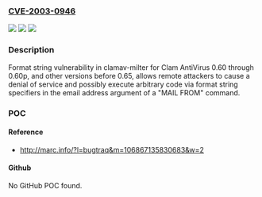 ### [CVE-2003-0946](https://cve.mitre.org/cgi-bin/cvename.cgi?name=CVE-2003-0946)
![](https://img.shields.io/static/v1?label=Product&message=n%2Fa&color=blue)
![](https://img.shields.io/static/v1?label=Version&message=n%2Fa&color=blue)
![](https://img.shields.io/static/v1?label=Vulnerability&message=n%2Fa&color=brighgreen)

### Description

Format string vulnerability in clamav-milter for Clam AntiVirus 0.60 through 0.60p, and other versions before 0.65, allows remote attackers to cause a denial of service and possibly execute arbitrary code via format string specifiers in the email address argument of a "MAIL FROM" command.

### POC

#### Reference
- http://marc.info/?l=bugtraq&m=106867135830683&w=2

#### Github
No GitHub POC found.


